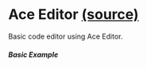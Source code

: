 Ace Editor [(source)](https://github.com/bullhorn/novo-elements/blob/master/projects/novo-elements/src/elements/ace-editor)
====================================================================================================

Basic code editor using Ace Editor.

##### Basic Example

<code-example example="basic-ace"></code-example>
